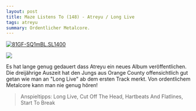 ```yaml
---
layout: post
title: Maze Listens To (148) - Atreyu / Long Live
tags: atreyu
summary: Ordentlicher Metalcore.
---
```

[![81GF-SQ1mBL._SL1400_](/uploads/2015/09/81GF-SQ1mBL._SL1400_-300x300.jpg)](https://itun.es/at/xbHN8)

![](/uploads/2010/02/maze_listens_to_5stars.png)

Es hat lange genug gedauert dass Atreyu ein neues Album veröffentlichen. Die dreijährige Auszeit hat den Jungs aus Orange County offensichtlich gut getan wie man an "Long Live" ab dem ersten Track merkt. Von ordentlichem Metalcore kann man nie genug hören!

> Anspieltipps: Long Live, Cut Off The Head, Hartbeats And Flatlines, Start To Break